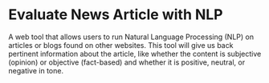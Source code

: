 # Evaluate News Article with NLP
A web tool that allows users to run Natural Language Processing (NLP) on articles or blogs found on other websites. This tool will give us back pertinent information about the article, like whether the content is subjective (opinion) or objective (fact-based) and whether it is positive, neutral, or negative in tone.
